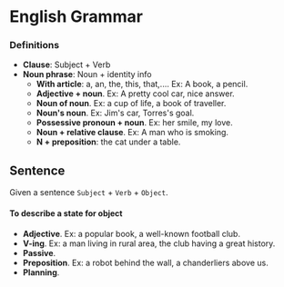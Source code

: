 # English Grammar

### Definitions

- **Clause**: Subject + Verb
- **Noun phrase**: Noun + identity info
  - **With article**: a, an, the, this, that,.... Ex: A book, a pencil.
  - **Adjective + noun**. Ex: A pretty cool car, nice answer.
  - **Noun of noun**. Ex: a cup of life, a book of traveller.
  - **Noun's noun**. Ex: Jim's car, Torres's goal.
  - **Possessive pronoun + noun**. Ex: her smile, my love.
  - **Noun + relative clause**. Ex: A man who is smoking.
  - **N + preposition**: the cat under a table.

## Sentence

Given a sentence `Subject` + `Verb` + `Object`.

#### To describe a state for object

- **Adjective**. Ex: a popular book, a well-known football club.
- **V-ing**. Ex: a man living in rural area, the club having a great history.
- **Passive**.
- **Preposition**. Ex: a robot behind the wall, a chanderliers above us.
- **Planning**.
